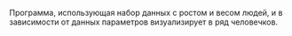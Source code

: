 Программа, использующая набор данных с ростом и весом людей, и в зависимости от данных параметров визуализирует в ряд человечков.
